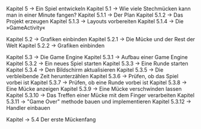Kapitel 5 -> Ein Spiel entwickeln
Kapitel 5.1 -> Wie viele Stechmücken kann man in einer Minute fangen?
Kapitel 5.1.1 -> Der Plan
Kapitel 5.1.2 -> Das Projekt erzeugen
Kapitel 5.1.3 -> Layouts vorbereiten
Kapitel 5.1.4 -> Die »GameActivity«

Kapitel 5.2 -> Grafiken einbinden
Kapitel 5.2.1 -> Die Mücke und der Rest der Welt
Kapitel 5.2.2 -> Grafiken einbinden

Kapitel 5.3 -> Die Game Engine
Kapitel 5.3.1 -> Aufbau einer Game Engine
Kapitel 5.3.2 -> Ein neues Spiel starten
Kapitel 5.3.3 -> Eine Runde starten
Kapitel 5.3.4 -> Den Bildschirm aktualisieren
Kapitel 5.3.5 -> Die verbleibende Zeit herunterzählen
Kapitel 5.3.6 -> Prüfen, ob das Spiel vorbei ist
Kapitel 5.3.7 -> Prüfen, ob eine Runde vorbei ist
Kapitel 5.3.8 -> Eine Mücke anzeigen
Kapitel 5.3.9 -> Eine Mücke verschwinden lassen
Kapitel 5.3.10 -> Das Treffen einer Mücke mit dem Finger verarbeiten
Kapitel 5.3.11 -> "Game Over" methode bauen und implementieren
Kapitel 5.3.12 -> Handler einbauen

Kapitel -> 5.4 Der erste Mückenfang
